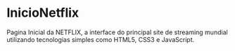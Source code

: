 # InicioNetflix
Pagina Inicial da NETFLIX, a interface do principal site de streaming mundial utilizando tecnologias simples como HTML5, CSS3 e JavaScript.
